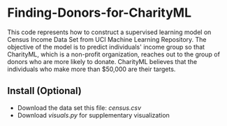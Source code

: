 # Finding-Donors-for-CharityML
This code represents how to construct a supervised learning model on Census Income Data Set from UCI Machine Learning Repository. 
The objective of the model is to predict individuals' income group so that CharityML, which is a non-profit organization, reaches out to the group of donors who are more likely to donate.
CharityML believes that the individuals who make more than $50,000 are their targets. 

## Install (Optional)
- Download the data set this file: _census.csv_
- Download _visuals.py_ for supplementary visualization 
